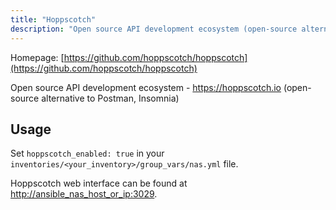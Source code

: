 ```yaml
---
title: "Hoppscotch"
description: "Open source API development ecosystem (open-source alternative to Postman, Insomnia)"
---
```


Homepage: [https://github.com/hoppscotch/hoppscotch](https://github.com/hoppscotch/hoppscotch)

Open source API development ecosystem - <https://hoppscotch.io> (open-source alternative to Postman, Insomnia)

## Usage

Set `hoppscotch_enabled: true` in your `inventories/<your_inventory>/group_vars/nas.yml` file.

Hoppscotch web interface can be found at [http://ansible_nas_host_or_ip:3029](http://ansible_nas_host_or_ip:30213029).
